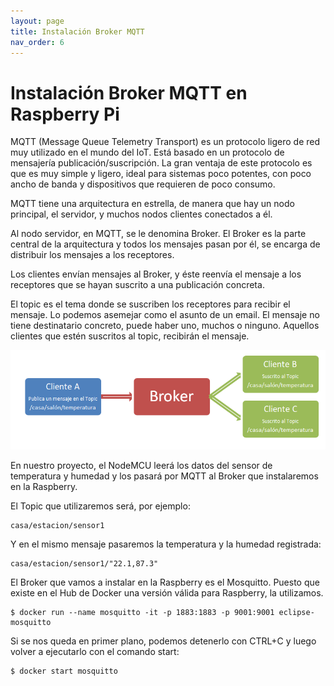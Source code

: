 ```yaml
---
layout: page
title: Instalación Broker MQTT
nav_order: 6
---
```

# Instalación Broker MQTT en Raspberry Pi
 
MQTT (Message Queue Telemetry Transport) es un protocolo ligero de red muy utilizado en el mundo del IoT. Está basado en un protocolo de mensajería publicación/suscripción. La gran ventaja de este protocolo es que es muy simple y ligero, ideal para sistemas poco potentes, con poco ancho de banda y dispositivos que requieren de poco consumo.

MQTT tiene una arquitectura en estrella, de manera que hay un nodo principal, el servidor, y muchos nodos clientes conectados a él.

Al nodo servidor, en MQTT, se le denomina Broker. El Broker es la parte central de la arquitectura y todos los mensajes pasan por él, se encarga de distribuir los mensajes a los receptores.

Los clientes envían mensajes al Broker, y éste reenvía el mensaje a los receptores que se hayan suscrito a una publicación concreta.

El topic es el tema donde se suscriben los receptores para recibir el mensaje. Lo podemos asemejar como el asunto de un email. El mensaje no tiene destinatario concreto, puede haber uno, muchos o ninguno. Aquellos clientes que estén suscritos al topic, recibirán el mensaje.

<img src="../images/Meteo11.png" width="600">

En nuestro proyecto, el NodeMCU leerá los datos del sensor de temperatura y humedad y los pasará por MQTT al Broker que instalaremos en la Raspberry.

El Topic que utilizaremos será, por ejemplo:

    casa/estacion/sensor1

Y en el mismo mensaje pasaremos la temperatura y la humedad registrada:

    casa/estacion/sensor1/"22.1,87.3"

El Broker que vamos a instalar en la Raspberry es el Mosquitto. Puesto que existe en el Hub de Docker una versión válida para Raspberry, la utilizamos.

    $ docker run --name mosquitto -it -p 1883:1883 -p 9001:9001 eclipse-mosquitto

Si se nos queda en primer plano, podemos detenerlo con CTRL+C y luego volver a ejecutarlo con el comando start:

    $ docker start mosquitto
 




